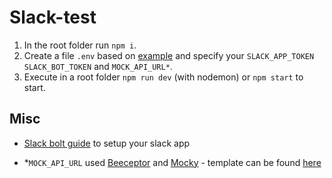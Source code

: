 # Slack-test

1. In the root folder run `npm i`.
2. Create a file `.env` based on [example](.env.expample) and specify your `SLACK_APP_TOKEN` `SLACK_BOT_TOKEN` and `MOCK_API_URL*`.
3. Execute in a root folder `npm run dev` (with nodemon) or `npm start` to start.
## Misc
* [Slack bolt guide](https://slack.dev/bolt-js/tutorial/getting-started-http) to setup your slack app

* *`MOCK_API_URL` used [Beeceptor](https://beeceptor.com/) and [Mocky](https://designer.mocky.io/) - template can be found [here](birthdays.json)
